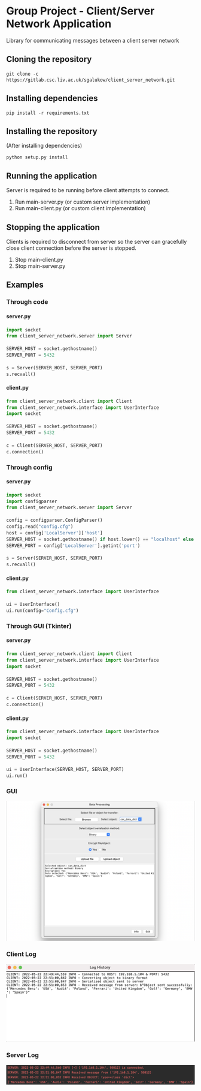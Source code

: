 # Group Project - Client/Server Network Application
Library for communicating messages between a client server network

## Cloning the repository

```shell
git clone -c https://gitlab.csc.liv.ac.uk/sgalukow/client_server_network.git
```

## Installing dependencies

```shell
pip install -r requirements.txt
```

## Installing the repository
(After installing dependencies)

```shell
python setup.py install
```

## Running the application
Server is required to be running before client attempts to connect.
1. Run main-server.py (or custom server implementation)
2. Run main-client.py (or custom client implementation)

## Stopping the application
Clients is required to disconnect from server so the server can gracefully close client connection before the server is stopped.
1. Stop main-client.py
2. Stop main-server.py

## Examples

### Through code
#### server.py
```Python
import socket
from client_server_network.server import Server

SERVER_HOST = socket.gethostname()
SERVER_PORT = 5432

s = Server(SERVER_HOST, SERVER_PORT)
s.recvall()
```

#### client.py

```Python
from client_server_network.client import Client
from client_server_network.interface import UserInterface
import socket

SERVER_HOST = socket.gethostname()
SERVER_PORT = 5432

c = Client(SERVER_HOST, SERVER_PORT)
c.connection()
```


### Through config

#### server.py
```Python
import socket
import configparser
from client_server_network.server import Server

config = configparser.ConfigParser()
config.read("config.cfg")
host = config['LocalServer']['host']
SERVER_HOST = socket.gethostname() if host.lower() == "localhost" else host
SERVER_PORT = config['LocalServer'].getint('port')

s = Server(SERVER_HOST, SERVER_PORT)
s.recvall()
```

#### client.py
```Python
from client_server_network.interface import UserInterface

ui = UserInterface()
ui.run(config="Config.cfg")
```

### Through GUI (Tkinter)

#### server.py
```Python
from client_server_network.client import Client
from client_server_network.interface import UserInterface
import socket

SERVER_HOST = socket.gethostname()
SERVER_PORT = 5432

c = Client(SERVER_HOST, SERVER_PORT)
c.connection()
```

#### client.py
```Python
from client_server_network.interface import UserInterface
import socket

SERVER_HOST = socket.gethostname()
SERVER_PORT = 5432

ui = UserInterface(SERVER_HOST, SERVER_PORT)
ui.run()
```


### GUI
![Screenshot](images/user_interface.png)

### Client Log
![Screenshot](images/gui_log_output.png)

### Server Log
![Screenshot](images/server_log_output.png)